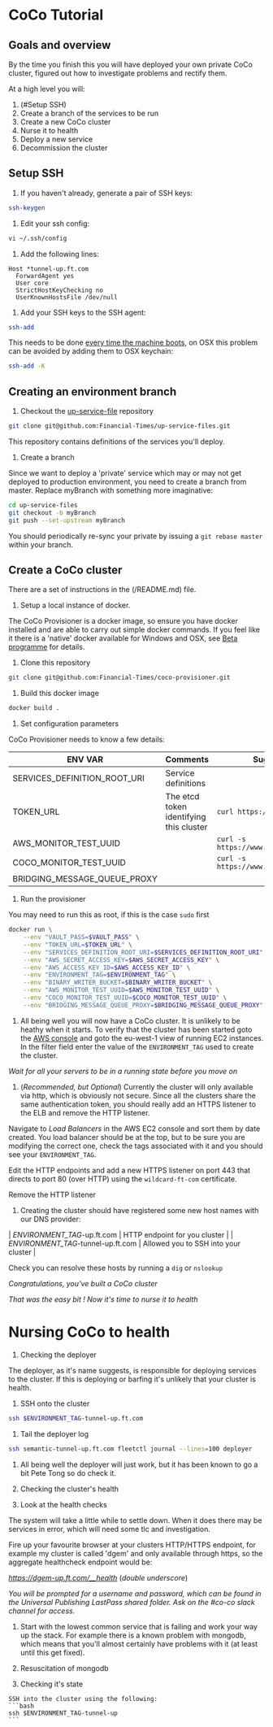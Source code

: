 # CoCo Tutorial

## Goals and overview
By the time you finish this you will have deployed your own private CoCo cluster, figured out how to investigate problems and rectify them.

At a high level you will:
1. (#Setup SSH)
1. Create a branch of the services to be run
1. Create a new CoCo cluster
1. Nurse it to health
1. Deploy a new service
1. Decommission the cluster

## Setup SSH
1. If you haven't already, generate a pair of SSH keys:
```bash
ssh-keygen
```

1. Edit your ssh config:
```bash
vi ~/.ssh/config
```

1. Add the following lines:
```
Host *tunnel-up.ft.com
  ForwardAgent yes
  User core
  StrictHostKeyChecking no
  UserKnownHostsFile /dev/null
```

1. Add your SSH keys to the SSH agent:
```bash
ssh-add
```

  This needs to be done [every time the machine boots](http://unix.stackexchange.com/questions/140075/ssh-add-is-not-persistent-between-reboots), on OSX this problem can be avoided by adding them to OSX keychain:

  ```bash
  ssh-add -K
  ```

## Creating an environment branch

1. Checkout the [up-service-file](https://github.com/Financial-Times/up-service-files) repository

  ```bash
  git clone git@github.com:Financial-Times/up-service-files.git
  ```

This repository contains definitions of the services you'll deploy.

1. Create a branch

Since we want to deploy a 'private' service which may or may not get deployed to production environment, you need to create a branch from master. Replace myBranch with something more imaginative:

  ```bash
  cd up-service-files
  git checkout -b myBranch
  git push --set-upstream myBranch
  ```

You should periodically re-sync your private by issuing a `git rebase master` within your branch.

## Create a CoCo cluster
There are a set of instructions in the (/README.md) file.
1. Setup a local instance of docker.

  The CoCo Provisioner is a docker image, so ensure you have docker installed and are able to carry out simple docker commands. If you feel like it there is a 'native' docker available for Windows and OSX, see [Beta programme](https://beta.docker.com/docs/features-overview/) for details.

1. Clone this repository

  ```bash
  git clone git@github.com:Financial-Times/coco-provisioner.git
  ```
1. Build this docker image

  ```bash
  docker build .
  ```

1. Set configuration parameters

  CoCo Provisioner needs to know a few details:

  | ENV VAR | Comments | Suggested / default value |
  | --- | --- | --- |
  | SERVICES_DEFINITION_ROOT_URI | Service definitions
  | TOKEN_URL | The etcd token identifying this cluster | ``curl https://discovery.etcd.io/new?size=5`` |
  | AWS_MONITOR_TEST_UUID |  | ``curl -s  https://www.uuidgenerator.net/api/version4`` |
  | COCO_MONITOR_TEST_UUID |  | ``curl -s  https://www.uuidgenerator.net/api/version4`` |
  | BRIDGING_MESSAGE_QUEUE_PROXY |  |  |


1. Run the provisioner

  You may need to run this as root, if this is the case `sudo` first
  ```bash
  docker run \
      --env "VAULT_PASS=$VAULT_PASS" \
      --env "TOKEN_URL=$TOKEN_URL" \
      --env "SERVICES_DEFINITION_ROOT_URI=$SERVICES_DEFINITION_ROOT_URI" \
      --env "AWS_SECRET_ACCESS_KEY=$AWS_SECRET_ACCESS_KEY" \
      --env "AWS_ACCESS_KEY_ID=$AWS_ACCESS_KEY_ID" \
      --env "ENVIRONMENT_TAG=$ENVIRONMENT_TAG" \
      --env "BINARY_WRITER_BUCKET=$BINARY_WRITER_BUCKET" \
      --env "AWS_MONITOR_TEST_UUID=$AWS_MONITOR_TEST_UUID" \
      --env "COCO_MONITOR_TEST_UUID=$COCO_MONITOR_TEST_UUID" \
      --env "BRIDGING_MESSAGE_QUEUE_PROXY=$BRIDGING_MESSAGE_QUEUE_PROXY" coco-provisioner
  ```

1. All being well you will now have a CoCo cluster. It is unlikely to be heathy when it starts. To verify that the cluster has been started goto the [AWS console](http://awslogin.internal.ft.com/) and goto the eu-west-1 view of running EC2 instances. In the filter field enter the value of the `ENVIRONMENT_TAG` used to create the cluster.

  *Wait for all your servers to be in a running state before you move on*

1. (*Recommended, but Optional*) Currently the cluster will only available via http, which is obviously not secure. Since all the clusters share the same authentication token, you should really add an HTTPS listener to the ELB and remove the HTTP listener.

  Navigate to *Load Balancers* in the AWS EC2 console and sort them by date created. You load balancer should be at the top, but to be sure you are modifying the correct one, check the tags associated with it and you should see your `ENVIRONMENT_TAG`.

  Edit the HTTP endpoints and add a new HTTPS listener on port 443 that directs to port 80 (over HTTP) using the `wildcard-ft-com` certificate.

  Remove the HTTP listener

1. Creating the cluster should have registered some new host names with our DNS provider:

  | _ENVIRONMENT_TAG_-up.ft.com | HTTP endpoint for you cluster |
  | _ENVIRONMENT_TAG_-tunnel-up.ft.com | Allowed you to SSH into your cluster |

  Check you can resolve these hosts by running a `dig` or `nslookup`

*Congratulations, you've built a CoCo cluster*

_That was the easy bit ! Now it's time to nurse it to health_

# Nursing CoCo to health

1. Checking the deployer

  The deployer, as it's name suggests, is responsible for deploying services to the cluster. If this is deploying or barfing it's unlikely that your cluster is health.

  1. SSH onto the cluster
  ```bash
  ssh $ENVIRONMENT_TAG-tunnel-up.ft.com
  ```

  1. Tail the deployer log
  ```bash
  ssh semantic-tunnel-up.ft.com fleetctl journal --lines=100 deployer
  ```

  1. All being well the deployer will just work, but it has been known to go a bit Pete Tong so do check it.

1. Checking the cluster's health

  1. Look at the health checks

  The system will take a little while to settle down. When it does there may be services in error, which will need some tlc and investigation.

  Fire up your favourite browser at your clusters HTTP/HTTPS endpoint, for example my cluster is called 'dgem' and only available through https, so the aggregate healthcheck endpoint would be:

  *https://dgem-up.ft.com/__health* (_double underscore_)

  *_You will be prompted for a username and password, which can be found in the Universal Publishing LastPass shared folder. Ask on the #co-co slack channel for access._*

  1. Start with the lowest common service that is failing and work your way up the stack. For example there is a known problem with mongodb, which means that you'll almost certainly have problems with it (at least until this get fixed).

1. Resuscitation of mongodb

  1. Checking it's state

    SSH into the cluster using the following:
    ```bash
    ssh $ENVIRONMENT_TAG-tunnel-up
    ```

    
